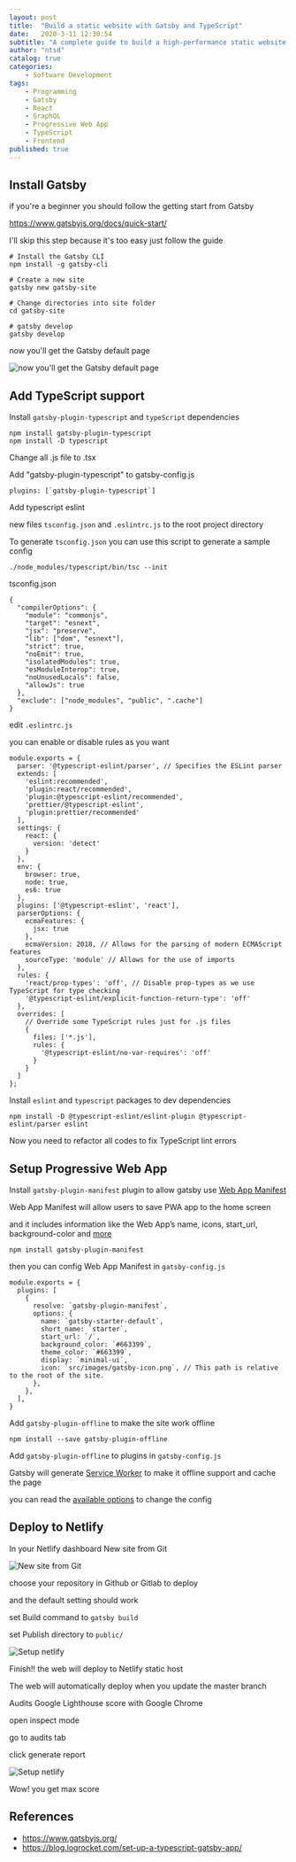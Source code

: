 ```yaml
---
layout: post
title:  "Build a static website with Gatsby and TypeScript"
date:   2020-3-11 12:30:54
subtitle: "A complete guide to build a high-performance static website with Gatsby and get 100% score on Google Lighthouse"
author: "ntsd"
catalog: true
categories:
    - Software Development
tags:
    - Programming
    - Gatsby
    - React
    - GraphQL
    - Progressive Web App
    - TypeScript
    - Frontend
published: true
---
```


## Install Gatsby

if you're a beginner you should follow the getting start from Gatsby

<https://www.gatsbyjs.org/docs/quick-start/>

I'll skip this step because it's too easy just follow the guide

``` Shell
# Install the Gatsby CLI
npm install -g gatsby-cli

# Create a new site
gatsby new gatsby-site

# Change directories into site folder
cd gatsby-site

# gatsby develop
gatsby develop
```

now you'll get the Gatsby default page

![now you'll get the Gatsby default page](/img/in-post/2020-3-11-build-a-static-website-with-gatsby/1.png)

## Add TypeScript support

Install `gatsby-plugin-typescript` and `typeScript`  dependencies

``` Shell
npm install gatsby-plugin-typescript
npm install -D typescript
```

Change all .js file to .tsx

Add "gatsby-plugin-typescript" to gatsby-config.js

``` JS
plugins: [`gatsby-plugin-typescript`]
```

Add typescript eslint

new files `tsconfig.json` and `.eslintrc.js` to the root project directory

To generate `tsconfig.json` you can use this script to generate a sample config

``` Shell
./node_modules/typescript/bin/tsc --init
```

tsconfig.json

``` JS
{
  "compilerOptions": {
    "module": "commonjs",
    "target": "esnext",
    "jsx": "preserve",
    "lib": ["dom", "esnext"],
    "strict": true,
    "noEmit": true,
    "isolatedModules": true,
    "esModuleInterop": true,
    "noUnusedLocals": false,
    "allowJs": true
  },
  "exclude": ["node_modules", "public", ".cache"]
}
```

edit `.eslintrc.js`

you can enable or disable rules as you want

``` JS
module.exports = {
  parser: '@typescript-eslint/parser', // Specifies the ESLint parser
  extends: [
    'eslint:recommended',
    'plugin:react/recommended',
    'plugin:@typescript-eslint/recommended',
    'prettier/@typescript-eslint',
    'plugin:prettier/recommended'
  ],
  settings: {
    react: {
      version: 'detect'
    }
  },
  env: {
    browser: true,
    node: true,
    es6: true
  },
  plugins: ['@typescript-eslint', 'react'],
  parserOptions: {
    ecmaFeatures: {
      jsx: true
    },
    ecmaVersion: 2018, // Allows for the parsing of modern ECMAScript features
    sourceType: 'module' // Allows for the use of imports
  },
  rules: {
    'react/prop-types': 'off', // Disable prop-types as we use TypeScript for type checking
    '@typescript-eslint/explicit-function-return-type': 'off'
  },
  overrides: [
    // Override some TypeScript rules just for .js files
    {
      files: ['*.js'],
      rules: {
        '@typescript-eslint/no-var-requires': 'off'
      }
    }
  ]
};
```

Install `eslint` and `typescript` packages to dev dependencies

``` Shell
npm install -D @typescript-eslint/eslint-plugin @typescript-eslint/parser eslint
```

Now you need to refactor all codes to fix TypeScript lint errors

## Setup Progressive Web App

Install `gatsby-plugin-manifest` plugin to allow gatsby use [Web App Manifest](https://www.w3.org/TR/appmanifest/)

Web App Manifest will allow users to save PWA app to the home screen

and it includes information like the Web App’s name, icons, start_url, background-color and [more](https://web.dev/add-manifest/)

``` Shell
npm install gatsby-plugin-manifest
```

then you can config Web App Manifest in `gatsby-config.js`

``` JS
module.exports = {
  plugins: [
    {
      resolve: `gatsby-plugin-manifest`,
      options: {
        name: `gatsby-starter-default`,
        short_name: `starter`,
        start_url: `/`,
        background_color: `#663399`,
        theme_color: `#663399`,
        display: `minimal-ui`,
        icon: `src/images/gatsby-icon.png`, // This path is relative to the root of the site.
      },
    },
  ],
}
```

Add `gatsby-plugin-offline` to make the site work offline

``` Shell
npm install --save gatsby-plugin-offline
```

Add `gatsby-plugin-offline` to plugins in `gatsby-config.js`

Gatsby will generate [Service Worker](https://developer.mozilla.org/en-US/docs/Web/API/Service_Worker_API) to make it offline support and cache the page

you can read the [available options](https://www.gatsbyjs.org/packages/gatsby-plugin-offline#available-options) to change the config

## Deploy to Netlify

In your Netlify dashboard New site from Git

![New site from Git](/img/in-post/2020-3-11-build-a-static-website-with-gatsby/2.png)

choose your repository in Github or Gitlab to deploy

and the default setting should work

set Build command to `gatsby build`

set Publish directory to `public/`

![Setup netlify](/img/in-post/2020-3-11-build-a-static-website-with-gatsby/3.png)

Finish!! the web will deploy to Netlify static host

The web will automatically deploy when you update the master branch

Audits Google Lighthouse score with Google Chrome

open inspect mode

go to audits tab

click generate report

![Setup netlify](/img/in-post/2020-3-11-build-a-static-website-with-gatsby/4.png)

Wow! you get max score

## References

- <https://www.gatsbyjs.org/>
- <https://blog.logrocket.com/set-up-a-typescript-gatsby-app/>
